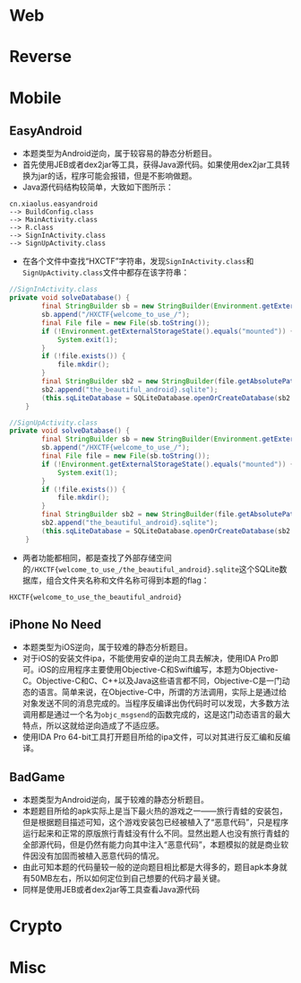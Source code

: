 # Web

# Reverse

# Mobile
## EasyAndroid
- 本题类型为Android逆向，属于较容易的静态分析题目。
- 首先使用JEB或者dex2jar等工具，获得Java源代码。如果使用dex2jar工具转换为jar的话，程序可能会报错，但是不影响做题。
- Java源代码结构较简单，大致如下图所示：

```
cn.xiaolus.easyandroid
--> BuildConfig.class
--> MainActivity.class
--> R.class
--> SignInActivity.class
--> SignUpActivity.class
```

- 在各个文件中查找“HXCTF”字符串，发现`SignInActivity.class`和`SignUpActivity.class`文件中都存在该字符串：

```java
//SignInActivity.class
private void solveDatabase() {
        final StringBuilder sb = new StringBuilder(Environment.getExternalStorageDirectory().getAbsolutePath());
        sb.append("/HXCTF{welcome_to_use_/");
        final File file = new File(sb.toString());
        if (!Environment.getExternalStorageState().equals("mounted")) {
            System.exit(1);
        }
        if (!file.exists()) {
            file.mkdir();
        }
        final StringBuilder sb2 = new StringBuilder(file.getAbsolutePath());
        sb2.append("the_beautiful_android}.sqlite");
        (this.sqLiteDatabase = SQLiteDatabase.openOrCreateDatabase(sb2.toString(), (SQLiteDatabase$CursorFactory)null)).execSQL("create table if not exists users( username varchar(32) primary key,passwordhash varchar(32),salt varchar(16));");
    }
```

```java
//SignUpActivity.class
private void solveDatabase() {
        final StringBuilder sb = new StringBuilder(Environment.getExternalStorageDirectory().getAbsolutePath());
        sb.append("/HXCTF{welcome_to_use_/");
        final File file = new File(sb.toString());
        if (!Environment.getExternalStorageState().equals("mounted")) {
            System.exit(1);
        }
        if (!file.exists()) {
            file.mkdir();
        }
        final StringBuilder sb2 = new StringBuilder(file.getAbsolutePath());
        sb2.append("the_beautiful_android}.sqlite");
        (this.sqLiteDatabase = SQLiteDatabase.openOrCreateDatabase(sb2.toString(), (SQLiteDatabase$CursorFactory)null)).execSQL("create table if not exists users( username varchar(32) primary key,passwordhash varchar(32),salt varchar(16));");
    }
```

- 两者功能都相同，都是查找了外部存储空间的`/HXCTF{welcome_to_use_/the_beautiful_android}.sqlite`这个SQLite数据库，组合文件夹名称和文件名称可得到本题的flag：

```
HXCTF{welcome_to_use_the_beautiful_android}
```

## iPhone No Need
- 本题类型为iOS逆向，属于较难的静态分析题目。
- 对于iOS的安装文件ipa，不能使用安卓的逆向工具去解决，使用IDA Pro即可。iOS的应用程序主要使用Objective-C和Swift编写，本题为Objective-C。Objective-C和C、C++以及Java这些语言都不同，Objective-C是一门动态的语言。简单来说，在Objective-C中，所谓的方法调用，实际上是通过给对象发送不同的消息完成的。当程序反编译出伪代码时可以发现，大多数方法调用都是通过一个名为`objc_msgsend`的函数完成的，这是这门动态语言的最大特点，所以这就给逆向造成了不适应感。
- 使用IDA Pro 64-bit工具打开题目所给的ipa文件，可以对其进行反汇编和反编译。

## BadGame
- 本题类型为Android逆向，属于较难的静态分析题目。
- 本题题目所给的apk实际上是当下最火热的游戏之一——旅行青蛙的安装包，但是根据题目描述可知，这个游戏安装包已经被植入了“恶意代码”，只是程序运行起来和正常的原版旅行青蛙没有什么不同。显然出题人也没有旅行青蛙的全部源代码，但是仍然有能力向其中注入“恶意代码”，本题模拟的就是商业软件因没有加固而被植入恶意代码的情况。
- 由此可知本题的代码量较一般的逆向题目相比都是大得多的，题目apk本身就有50MB左右，所以如何定位到自己想要的代码才最关键。
- 同样是使用JEB或者dex2jar等工具查看Java源代码


# Crypto

# Misc